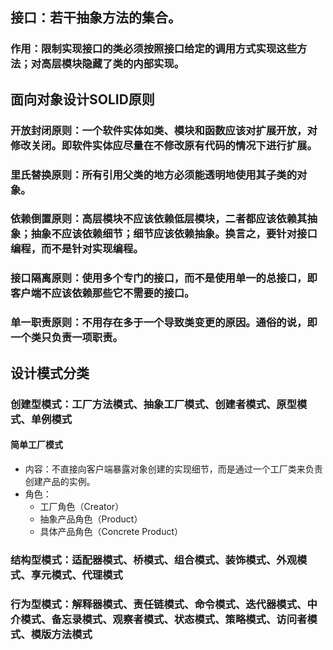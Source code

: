 ## 接口：若干抽象方法的集合。
### 作用：限制实现接口的类必须按照接口给定的调用方式实现这些方法；对高层模块隐藏了类的内部实现。

## 面向对象设计SOLID原则

### 开放封闭原则：一个软件实体如类、模块和函数应该对扩展开放，对修改关闭。即软件实体应尽量在不修改原有代码的情况下进行扩展。

### 里氏替换原则：所有引用父类的地方必须能透明地使用其子类的对象。

### 依赖倒置原则：高层模块不应该依赖低层模块，二者都应该依赖其抽象；抽象不应该依赖细节；细节应该依赖抽象。换言之，要针对接口编程，而不是针对实现编程。

### 接口隔离原则：使用多个专门的接口，而不是使用单一的总接口，即客户端不应该依赖那些它不需要的接口。

### 单一职责原则：不用存在多于一个导致类变更的原因。通俗的说，即一个类只负责一项职责。

## 设计模式分类

### 创建型模式：工厂方法模式、抽象工厂模式、创建者模式、原型模式、单例模式

#### 简单工厂模式
- 内容：不直接向客户端暴露对象创建的实现细节，而是通过一个工厂类来负责创建产品的实例。
- 角色：
    - 工厂角色（Creator）
    - 抽象产品角色（Product）
    - 具体产品角色（Concrete Product） 

### 结构型模式：适配器模式、桥模式、组合模式、装饰模式、外观模式、享元模式、代理模式

### 行为型模式：解释器模式、责任链模式、命令模式、迭代器模式、中介模式、备忘录模式、观察者模式、状态模式、策略模式、访问者模式、模版方法模式